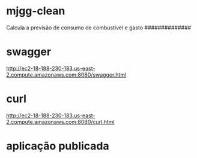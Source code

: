 # mjgg-clean
Calcula a previsão de consumo de combustível e gasto
##############

# swagger

http://ec2-18-188-230-183.us-east-2.compute.amazonaws.com:8080/swagger.html

# curl

http://ec2-18-188-230-183.us-east-2.compute.amazonaws.com:8080/curl.html

# aplicação publicada

